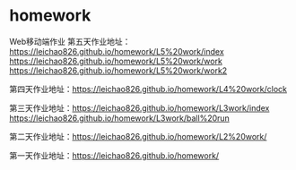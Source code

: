 # homework
Web移动端作业
第五天作业地址：https://leichao826.github.io/homework/L5%20work/index  
              https://leichao826.github.io/homework/L5%20work/work
              https://leichao826.github.io/homework/L5%20work/work2

第四天作业地址：https://leichao826.github.io/homework/L4%20work/clock


第三天作业地址：https://leichao826.github.io/homework/L3work/index   https://leichao826.github.io/homework/L3work/ball%20run


第二天作业地址：https://leichao826.github.io/homework/L2%20work/


第一天作业地址：https://leichao826.github.io/homework/



